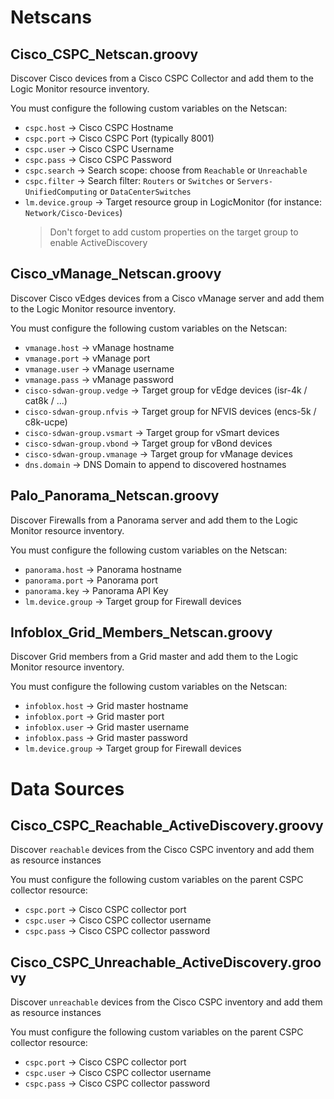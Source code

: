 # Netscans

## Cisco_CSPC_Netscan.groovy

Discover Cisco devices from a Cisco CSPC Collector and add them to the Logic Monitor resource inventory.

You must configure the following custom variables on the Netscan:
- `cspc.host` -> Cisco CSPC Hostname
- `cspc.port` -> Cisco CSPC Port (typically 8001)
- `cspc.user` -> Cisco CSPC Username
- `cspc.pass` -> Cisco CSPC Password
- `cspc.search` -> Search scope: choose from `Reachable` or `Unreachable`
- `cspc.filter` -> Search filter: `Routers` or `Switches` or `Servers-UnifiedComputing` or `DataCenterSwitches`
- `lm.device.group` ->  Target resource group in LogicMonitor (for instance: `Network/Cisco-Devices`)
    > Don't forget to add custom properties on the target group to enable ActiveDiscovery


## Cisco_vManage_Netscan.groovy

Discover Cisco vEdges devices from a Cisco vManage server and add them to the Logic Monitor resource inventory.

You must configure the following custom variables on the Netscan:

- `vmanage.host` -> vManage hostname
- `vmanage.port` -> vManage port
- `vmanage.user` -> vManage username
- `vmanage.pass` -> vManage password
- `cisco-sdwan-group.vedge` -> Target group for vEdge devices (isr-4k / cat8k / ...)
- `cisco-sdwan-group.nfvis` -> Target group for NFVIS devices (encs-5k / c8k-ucpe)
- `cisco-sdwan-group.vsmart` -> Target group for vSmart devices
- `cisco-sdwan-group.vbond` -> Target group for vBond devices
- `cisco-sdwan-group.vmanage` -> Target group for vManage devices
- `dns.domain` -> DNS Domain to append to discovered hostnames


## Palo_Panorama_Netscan.groovy

Discover Firewalls from a Panorama server and add them to the Logic Monitor resource inventory.

You must configure the following custom variables on the Netscan:

- `panorama.host` -> Panorama hostname
- `panorama.port` -> Panorama port
- `panorama.key` -> Panorama API Key
- `lm.device.group` -> Target group for Firewall devices

## Infoblox_Grid_Members_Netscan.groovy

Discover Grid members from a Grid master and add them to the Logic Monitor resource inventory.

You must configure the following custom variables on the Netscan:

- `infoblox.host` -> Grid master hostname
- `infoblox.port` -> Grid master port
- `infoblox.user` -> Grid master username
- `infoblox.pass` -> Grid master password
- `lm.device.group` -> Target group for Firewall devices

# Data Sources

## Cisco_CSPC_Reachable_ActiveDiscovery.groovy

Discover `reachable` devices from the Cisco CSPC inventory and add them as resource instances

You must configure the following custom variables on the parent CSPC collector resource:
- `cspc.port` -> Cisco CSPC collector port
- `cspc.user` -> Cisco CSPC collector username
- `cspc.pass` -> Cisco CSPC collector password

## Cisco_CSPC_Unreachable_ActiveDiscovery.groovy

Discover `unreachable` devices from the Cisco CSPC inventory and add them as resource instances

You must configure the following custom variables on the parent CSPC collector resource:
- `cspc.port` -> Cisco CSPC collector port
- `cspc.user` -> Cisco CSPC collector username
- `cspc.pass` -> Cisco CSPC collector password

